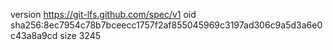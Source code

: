 version https://git-lfs.github.com/spec/v1
oid sha256:8ec7954c78b7bceecc1757f2af855045969c3197ad306c9a5d3a6e0c43a8a9cd
size 3245
